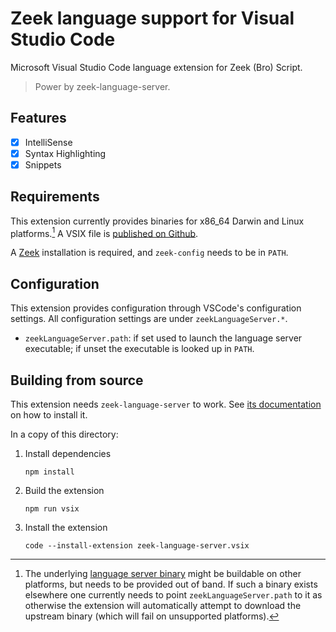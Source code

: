 # Zeek language support for Visual Studio Code

Microsoft Visual Studio Code language extension for Zeek (Bro) Script.

> Power by zeek-language-server.

## Features

- [x] IntelliSense
- [x] Syntax Highlighting
- [x] Snippets

## Requirements

This extension currently provides binaries for x86_64 Darwin and Linux
platforms.[^other] A VSIX file is [published on
Github](https://github.com/bbannier/zeek-language-server/releases/).

A [Zeek](https://zeek.org) installation is required, and `zeek-config` needs to
be in `PATH`.

## Configuration

This extension provides configuration through VSCode's configuration settings.
All configuration settings are under `zeekLanguageServer.*`.

- `zeekLanguageServer.path`: if set used to launch the language server
  executable; if unset the executable is looked up in `PATH`.

## Building from source

This extension needs `zeek-language-server` to work. See [its
documentation](https://github.com/bbannier/zeek-language-server) on
how to install it.

In a copy of this directory:

1. Install dependencies

   ```.console
   npm install
   ```

2. Build the extension

   ```.console
   npm run vsix
   ```

3. Install the extension

   ```.console
   code --install-extension zeek-language-server.vsix
   ```

[^other]:
    The underlying [language server
    binary](https://github.com/bbannier/zeek-language-server) might be buildable
    on other platforms, but needs to be provided out of band. If such a binary
    exists elsewhere one currently needs to point `zeekLanguageServer.path` to
    it as otherwise the extension will automatically attempt to download the
    upstream binary (which will fail on unsupported platforms).
